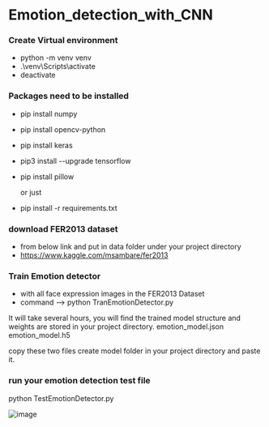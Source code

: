 # Emotion_detection_with_CNN

### Create Virtual environment

-  python -m venv venv
- .\venv\Scripts\activate
- deactivate

### Packages need to be installed
- pip install numpy
- pip install opencv-python
- pip install keras
- pip3 install --upgrade tensorflow
- pip install pillow

  or just
- pip install -r requirements.txt

### download FER2013 dataset
- from below link and put in data folder under your project directory
- https://www.kaggle.com/msambare/fer2013

### Train Emotion detector
- with all face expression images in the FER2013 Dataset
- command --> python TranEmotionDetector.py

It will take several hours, you will find the trained model structure and weights are stored in your project directory.
emotion_model.json
emotion_model.h5

copy these two files create model folder in your project directory and paste it.

### run your emotion detection test file
python TestEmotionDetector.py

![image](https://github.com/Nakshatrrra/emotion-detection-cnn/assets/95171021/a44dd01f-c42d-4697-a571-a042b6c4ce47)

